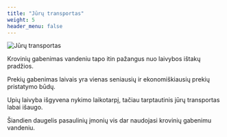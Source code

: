 ```yaml
---
title: "Jūrų transportas"
weight: 5
header_menu: false
---
```


![Jūrų transportas](images/stock-vector-marine-port-shipping-transportation-and-ocean-logistic-flat-banner-cargo-ships-and-freight-1542787196.jpg)

Krovinių gabenimas vandeniu tapo itin pažangus nuo laivybos ištakų pradžios. 

Prekių gabenimas laivais yra vienas seniausių ir ekonomiškiausių prekių pristatymo būdų. 

Upių laivyba išgyvena nykimo laikotarpį, tačiau tarptautinis jūrų transportas labai išaugo. 

Šiandien daugelis pasaulinių įmonių vis dar naudojasi krovinių gabenimu vandeniu.